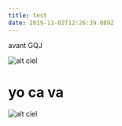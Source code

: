```yaml
---
title: test
date: 2019-11-02T12:26:39.089Z
---
```

avant GQJ

![alt ciel](/uploads/neige.jpg "un ciel")

<v-img src='/uploads/foret.jpg'/>

# yo ca va

![alt ciel](/uploads/foret.jpg "un ciel")